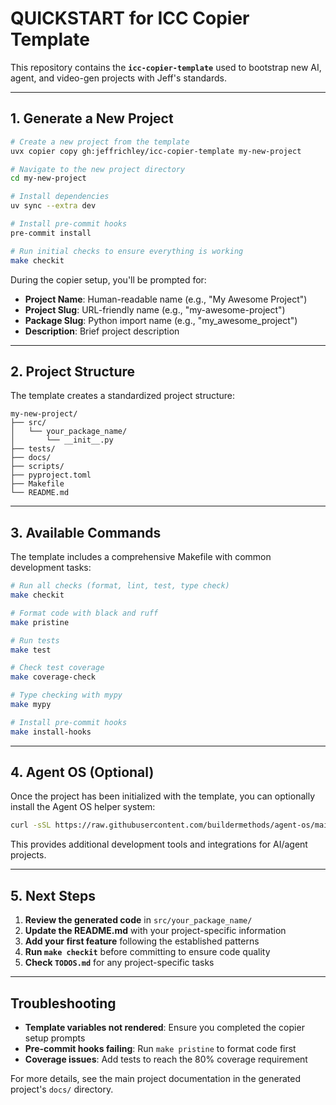 # QUICKSTART for ICC Copier Template

This repository contains the **`icc-copier-template`** used to bootstrap new AI, agent, and video-gen projects with Jeff's standards.

---

## 1. Generate a New Project

```bash
# Create a new project from the template
uvx copier copy gh:jeffrichley/icc-copier-template my-new-project

# Navigate to the new project directory
cd my-new-project

# Install dependencies
uv sync --extra dev

# Install pre-commit hooks
pre-commit install

# Run initial checks to ensure everything is working
make checkit
```

During the copier setup, you'll be prompted for:
- **Project Name**: Human-readable name (e.g., "My Awesome Project")
- **Project Slug**: URL-friendly name (e.g., "my-awesome-project")
- **Package Slug**: Python import name (e.g., "my_awesome_project")
- **Description**: Brief project description

---

## 2. Project Structure

The template creates a standardized project structure:

```
my-new-project/
├── src/
│   └── your_package_name/
│       └── __init__.py
├── tests/
├── docs/
├── scripts/
├── pyproject.toml
├── Makefile
└── README.md
```

---

## 3. Available Commands

The template includes a comprehensive Makefile with common development tasks:

```bash
# Run all checks (format, lint, test, type check)
make checkit

# Format code with black and ruff
make pristine

# Run tests
make test

# Check test coverage
make coverage-check

# Type checking with mypy
make mypy

# Install pre-commit hooks
make install-hooks
```

---

## 4. Agent OS (Optional)

Once the project has been initialized with the template, you can optionally install the Agent OS helper system:

```bash
curl -sSL https://raw.githubusercontent.com/buildermethods/agent-os/main/setup-cursor.sh | bash
```

This provides additional development tools and integrations for AI/agent projects.

---

## 5. Next Steps

1. **Review the generated code** in `src/your_package_name/`
2. **Update the README.md** with your project-specific information
3. **Add your first feature** following the established patterns
4. **Run `make checkit`** before committing to ensure code quality
5. **Check `TODOS.md`** for any project-specific tasks

---

## Troubleshooting

- **Template variables not rendered**: Ensure you completed the copier setup prompts
- **Pre-commit hooks failing**: Run `make pristine` to format code first
- **Coverage issues**: Add tests to reach the 80% coverage requirement

For more details, see the main project documentation in the generated project's `docs/` directory.